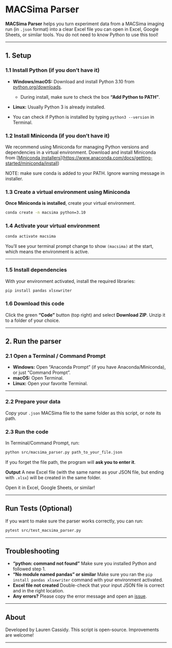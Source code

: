 # MACSima Parser

**MACSima Parser** helps you turn experiment data from a MACSima imaging run (in `.json` format) into a clear Excel file you can open in Excel, Google Sheets, or similar tools.
You do not need to know Python to use this tool!

---

## 1. Setup

### 1.1 Install Python (if you don’t have it)

* **Windows/macOS:** Download and install Python 3.10 from [python.org/downloads](https://www.python.org/downloads/release/python-3100/).

  * During install, make sure to check the box **“Add Python to PATH”**.
* **Linux:** Usually Python 3 is already installed.
* You can check if Python is installed by typing `python3 --version` in Terminal.

### 1.2 Install Miniconda (if you don’t have it)

We recommend using Miniconda for managing Python versions and dependencies in a virtual environment. Download and install Miniconda from [[Miniconda installers](https://docs.conda.io/en/latest/miniconda.html)](https://www.anaconda.com/docs/getting-started/miniconda/install)

NOTE: make sure conda is added to your PATH. Ignore warning message in installer.

### 1.3 Create a virtual environment using Miniconda 

**Once Miniconda is installed**, create your virtual environment.

```sh
conda create -n macsima python=3.10
```

### 1.4 Activate your virtual environment

```sh
conda activate macsima
```

You’ll see your terminal prompt change to show `(macsima)` at the start, which means the environment is active.

---

### 1.5 Install dependencies

With your environment activated, install the required libraries:

```sh
pip install pandas xlsxwriter
```

### 1.6 Download this code

Click the green **“Code”** button (top right) and select **Download ZIP**.
Unzip it to a folder of your choice.

---

## 2. Run the parser

### 2.1 Open a Terminal / Command Prompt

* **Windows:** Open “Anaconda Prompt” (if you have Anaconda/Miniconda), or just “Command Prompt”.
* **macOS:** Open Terminal.
* **Linux:** Open your favorite Terminal.

---

### 2.2 Prepare your data

Copy your `.json` MACSima file to the same folder as this script, or note its path.

### 2.3 Run the code

In Terminal/Command Prompt, run:

```sh
python src/macsima_parser.py path_to_your_file.json
```

If you forget the file path, the program will **ask you to enter it**.

**Output**
A new Excel file (with the same name as your JSON file, but ending with `.xlsx`) will be created in the same folder.

Open it in Excel, Google Sheets, or similar!

---

## Run Tests (Optional)

If you want to make sure the parser works correctly, you can run:

```sh
pytest src/test_macsima_parser.py
```

---

## Troubleshooting

* **“python: command not found”**
  Make sure you installed Python and followed step 1.
* **“No module named pandas” or similar**
  Make sure you ran the `pip install pandas xlsxwriter` command with your environment activated.
* **Excel file not created**
  Double-check that your input JSON file is correct and in the right location.
* **Any errors?**
  Please copy the error message and open an [issue](#).

---

## About

Developed by Lauren Cassidy.
This script is open-source. Improvements are welcome!

---
